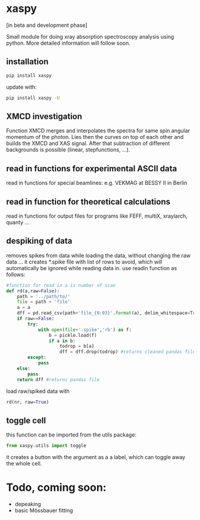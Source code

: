 # xaspy
[in beta and development phase]

Small module for doing xray absorption spectroscopy analysis using python. More detailed information will follow soon. 



## installation
```bash
pip install xaspy
```
update with: 

```bash
pip install xaspy -U
```

## XMCD investigation

Function XMCD merges and interpolates the spectra for same spin angular momentum of the photon. Lies then the curves on top of each other and builds the XMCD and XAS signal. After that subtraction of different backgrounds is possible (linear, stepfunctions, ...).  

## read in functions for experimental ASCII data 

read in functions for special beamlines: e.g. VEKMAG at BESSY II in Berlin

## read in function for theoretical calculations

read in functions for output files for programs like FEFF, multiX, xraylarch, quanty ...

## despiking of data

removes spikes from data while loading the data, without changing the raw data ... it creates *.spike file with list of rows to avoid, which will automatically be ignored while reading data in. use readin function as follows:

```python
#function for read in a is number of scan
def rd(a,raw=False):
    path = '../path/to/'
    file = path + 'file'
    a = a
    dff = pd.read_csv(path+'file_{0:03}'.format(a), delim_whitespace=True,skiprows=[1]) # example readin
    if raw==False:
        try:
            with open(file+'.spike','rb') as f:
                b = pickle.load(f)
                if a in b:
                    todrop = b[a]
                    dff = dff.drop(todrop) #returns cleaned pandas file if .spike is existent and has an entry for scan number
        except:
            pass
    else: 
        pass
    return dff #returns pandas file 
```
load raw/spiked data with 
```python 
rd(nr, raw=True)
```

## toggle cell

this function can be imported from the utils package:

```python
from xaspy.utils import toggle
```
it creates a button with the argument as a a label, which can toggle away the whole cell. 

# Todo, coming soon:

- depeaking 
- basic Mössbauer fitting 